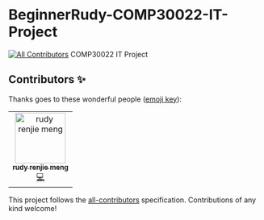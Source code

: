 # BeginnerRudy-COMP30022-IT-Project
[![All Contributors](https://img.shields.io/badge/all_contributors-1-orange.svg?style=flat-square)](#contributors)
COMP30022 IT Project

## Contributors ✨

Thanks goes to these wonderful people ([emoji key](https://allcontributors.org/docs/en/emoji-key)):

<!-- ALL-CONTRIBUTORS-LIST:START - Do not remove or modify this section -->
<!-- prettier-ignore -->
<table>
  <tr>
    <td align="center"><a href="http://mrj9990123@gmail.com"><img src="https://avatars2.githubusercontent.com/u/36201915?v=4" width="100px;" alt="rudy renjie meng"/><br /><sub><b>rudy renjie meng</b></sub></a><br /><a href="https://github.com/BeginnerRudy/BeginnerRudy-COMP30022-IT-Project/commits?author=BeginnerRudy" title="Code">💻</a></td>
  </tr>
</table>

<!-- ALL-CONTRIBUTORS-LIST:END -->

This project follows the [all-contributors](https://github.com/all-contributors/all-contributors) specification. Contributions of any kind welcome!